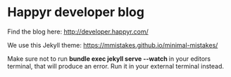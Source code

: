 # Happyr developer blog

Find the blog here: http://developer.happyr.com/

We use this Jekyll theme: https://mmistakes.github.io/minimal-mistakes/

Make sure not to run <b>bundle exec jekyll serve --watch </b> in your editors terminal,
that will produce an error. Run it in your external terminal instead. 
